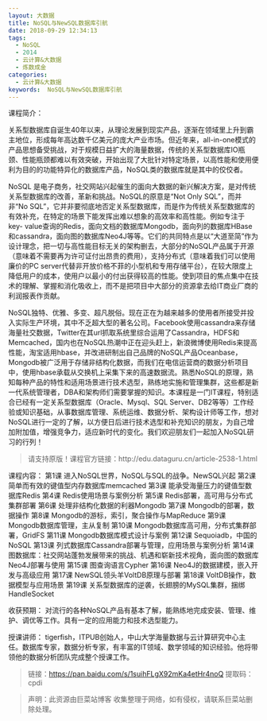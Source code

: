 ```yaml
---
layout: 大数据
title: NoSQL与NewSQL数据库引航
date: 2018-09-29 12:34:13
tags:
  - NoSQL
  - 2014
  - 云计算&大数据
  - 炼数成金
categories:
  - 云计算&大数据
keywords:  NoSQL与NewSQL数据库引航
---
```

课程简介：

关系型数据库自诞生40年以来，从理论发展到现实产品，逐渐在领域里上升到霸主地位，形成每年高达数千亿美元的庞大产业市场。但近年来，all-in-one模式的产品思想备受挑战，对于规模日益扩大的海量数据，传统的关系型数据库IO瓶颈、性能瓶颈都难以有效突破，开始出现了大批针对特定场景，以高性能和使用便利为目的的功能特异化的数据库产品，NoSQL类的数据库就是其中的佼佼者。

NoSQL 是电子商务，社交网站兴起催生的面向大数据的新兴解决方案，是对传统关系型数据库的改善，革新和挑战。NoSQL的原意是“Not Only SQL”，而并非“No SQL”，它并非要彻底地否定关系型数据库，而是作为传统关系型数据库的有效补充，在特定的场景下能发挥出难以想象的高效率和高性能。例如专注于key- value查询的Redis，面向文档的数据库Mongodb，面向列的数据库HBase和cassandra，面向图的数据库Neo4J等等。它们的共同特点是以“大道至简”作为设计理念，把一切与高性能目标无关的架构删去，大部分的NoSQL产品属于开源（意味着不需要再为许可证付出昂贵的费用），支持分布式（意味着我们可以使用廉价的PC server代替非开放价格不菲的小型机和专用存储平台），在较大限度上降低用户的成本，使用户以最小的付出获得较高的性能。使到项目的焦点集中在技术的理解、掌握和消化吸收上，而不是把项目中大部分的资源拿去给IT商业厂商的利润报表作贡献。

NoSQL独特、优雅、多变、超凡脱俗。现在正在为越来越多的使用者所接受并投入实际生产环境，其中不乏超大型的著名公司。Facebook使用cassandra来存储海量社交数据，Twitter在其url抓取系统里综合运用了Cassandra，HDFS和Memcached，国内也在NoSQL热潮中正在迎头赶上，新浪微博使用Redis来提高性能，淘宝适用hbase，并改进研制出自己品牌的NoSQL产品Oceanbase，Mongodb被广泛用于存储非结构化数据，而我们在电信运营商的数据分析项目中，使用hbase承载从交换机上采集下来的高速数据流。熟悉NoSQL的原理，熟知每种产品的特性和适用场景进行技术选型，熟练地实施和管理集群，这些都是新一代系统管理者，DBA和架构师们需要掌握的知识。本课程是一门IT课程，特别适合已经有一定关系型数据库（Oracle、Mysql、SQL Server、DB2等等）工作经验或知识基础，从事数据库管理、系统运维、数据分析、架构设计师等工作，想对NoSQL进行一定的了解，以方便日后进行技术选型和补充知识的朋友，为自己增加附加值，增强竞争力，适应新时代的变化。我们欢迎朋友们一起加入NoSQL研习的行列！

<!-- more -->
<blockquote class="blockquote-center">
请支持原版！课程官方链接：http://edu.dataguru.cn/article-2538-1.html</blockquote>
</blockquote>

课程内容：
第1课 进入NoSQL世界，NoSQL与SQL的战争。NewSQL兴起
第2课 简单而有效的键值型内存数据库memcached
第3课 能承受海量压力的键值型数据库Redis
第4课 Redis使用场景与案例分析
第5课 Redis部署，高可用与分布式集群部署
第6课 处理非结构化数据的利器Mongodb
第7课 Mongodb的部署，数据操作
第8课 Mongodb的游标，索引，聚合操作与MapReduce
第9课 Mongodb数据库管理，主从复制
第10课 Mongodb数据库高可用，分布式集群部署，GridFS
第11课 Mongodb数据库模式设计与案例
第12课 Sequoiadb，中国的NoSQL
第13课 列式数据库Cassandra部署与管理，应用场景与案例分析
第14课 图数据库：社交网站蓬勃发展带来的挑战、机遇和崭新技术视角，面向图的数据库Neo4J部署与使用
第15课 图查询语言Cypher
第16课 Neo4J的数据建模，嵌入开发与高级应用
第17课 NewSQL领头羊VoltDB原理与部署
第18课 VoltDB操作，数据模型与应用场景
第19课 关系型数据库的逆袭，长翅膀的MySQL集群，捆绑HandleSocket

收获预期：
对流行的各种NoSQL产品有基本了解，能熟练地完成安装、管理、维护、调优等工作。具有一定的应用能力和技术选型能力。

授课讲师：
tigerfish，ITPUB创始人，中山大学海量数据与云计算研究中心主任。数据库专家，数据分析专家，有丰富的IT领域、数学领域的知识经验。他将带领他的数据分析团队完成整个授课工作。


> 链接：https://pan.baidu.com/s/1suihFLgX92mKa4etHr4noQ 提取码：cpdi

<blockquote class="blockquote-center">声明：此资源由巨菜站博客 收集整理于网络，如有侵权，请联系巨菜站删除处理。</blockquote>
